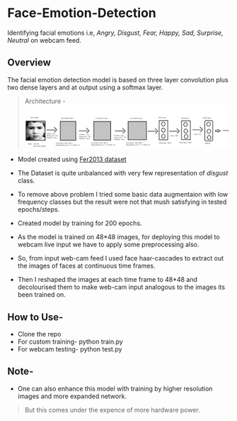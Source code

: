 # Face-Emotion-Detection

Identifying facial emotions i.e, *Angry, Disgust, Fear, Happy, Sad, Surprise, Neutral* on webcam feed.

## Overview

The facial emotion detection model is based on three layer convolution plus two dense layers and at output using a softmax layer.
> Architecture - 
![](Images/img.png)

- Model created using [Fer2013 dataset](https://www.kaggle.com/c/challenges-in-representation-learning-facial-expression-recognition-challenge/data)

- The Dataset is quite unbalanced with very few representation of *disgust* class.

- To remove above problem I tried some basic data augmentaion with low frequency classes but the result were not that mush satisfying in tested epochs/steps.

- Created model by training for 200 epochs.

- As the model is trained on 48*48 images, for deploying this model to webcam live input we have to apply some preprocessing also.

- So, from input web-cam feed I used face haar-cascades to extract out the images of faces at continuous time frames.

- Then I reshaped the images at each time frame to 48*48 and decolourised them to make web-cam input analogous to the images its been trained on.

## How to Use-

- Clone the repo
- For custom training- python train.py
- For webcam testing- python test.py

## Note- 

- One can also enhance this model with training by higher resolution images and more expanded network.
> But this comes under the expence of more hardware power.
